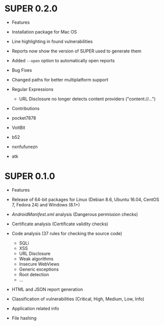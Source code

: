 # SUPER 0.2.0

- Features

 - Installation package for Mac OS

 - Line highlighting in found vulnerabilities

 - Reports now show the version of SUPER used to generate them

 - Added `--open` option to automatically open reports

- Bug Fixes

 - Changed paths for better multiplatform support

 - Regular Expressions
    - URL Disclosure no longer detects content providers ("content://...")

- Contributions

 - pocket7878
 - VoltBit
 - b52
 - nxnfufunezn
 - atk


# SUPER 0.1.0

- Features

 - Release of 64-bit packages for Linux (Debian 8.6, Ubuntu 16.04, CentOS 7, Fedora 24) and Windows (8.1+)

 - _AndroidManifest.xml_ analysis (Dangerous permission checks)

 - Certificate analysis (Certificate validity checks)

 - Code analysis (37 rules for checking the source code)
    - SQLi
    - XSS
    - URL Disclosure
    - Weak algorithms
    - Insecure WebViews
    - Generic exceptions
    - Root detection
    - ...

 - HTML and JSON report generation

 - Classification of vulnerabilities (Critical, High, Medium, Low, Info)

 - Application related info

 - File hashing
